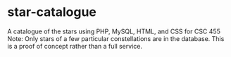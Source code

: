 # star-catalogue
A catalogue of the stars using PHP, MySQL, HTML, and CSS for CSC 455
Note: Only stars of a few particular constellations are in the database.
This is a proof of concept rather than a full service.
